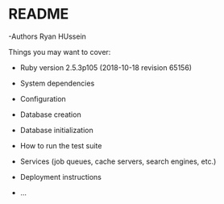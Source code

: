 # README

-Authors 
Ryan HUssein

Things you may want to cover:

* Ruby version 2.5.3p105 (2018-10-18 revision 65156)

* System dependencies

* Configuration

* Database creation

* Database initialization

* How to run the test suite

* Services (job queues, cache servers, search engines, etc.)

* Deployment instructions

* ...
